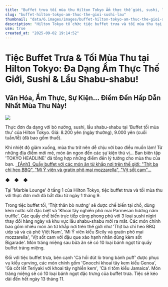 ```yaml
---
title: "Buffet trưa tối mùa thu Hilton Tokyo Ẩm thực thế giới, sushi, lẩu"
slug: "buffet-hilton-tokyo-am-thuc-the-gioi-sushi-lau"
thumbnail: "data/6.images/images/buffet-hilton-tokyo-am-thuc-the-gioi-sushi-lau.webp"
description: "Hilton Tokyo tổ chức tiệc buffet trưa và tối mùa thu tại Marble Lounge, với thực đơn đa dạng từ bò nướng, sushi, lẩu shabu-shabu đến các món ăn quốc tế và tráng miệng. Sự kiện kéo dài đến 13/11."
use: true
created_at: "2025-09-02 19:14:52"
---
```


# Tiệc Buffet Trưa & Tối Mùa Thu tại Hilton Tokyo: Đa Dạng Ẩm Thực Thế Giới, Sushi & Lẩu Shabu-shabu!

## Văn Hóa, Ẩm Thực, Sự Kiện… Điểm Đến Hấp Dẫn Nhất Mùa Thu Này!

![](/images/20250902-00010000-theadline-000-1-view.webp)

Thực đơn đa dạng với bò nướng, sushi, lẩu shabu-shabu tại 'Buffet tối mùa thu' của Hilton Tokyo. Giá: 8.200 yên (ngày thường), 9.000 yên (cuối tuần/lễ) (đã bao gồm thuế).

Khi nhiệt độ giảm xuống, mùa thu trở nên dễ chịu với bao điều muốn làm! Từ những địa điểm mới mẻ, món ăn ngon đến các sự kiện thú vị… Ban biên tập 'TOKYO HEADLINE' đã tổng hợp những điểm đến lý tưởng cho mùa thu của bạn.
[【Ảnh】Quầy buffet với các món ăn từ khắp nơi trên thế giới: "Thịt ba chỉ heo BBQ", "Mì Ý viên và gratin phô mai mozzarella", "Vịt sốt cam"...](https://www.tokyoheadline.com/819229/2/)

◆　◆　◆

Tại 'Marble Lounge' ở tầng 1 của Hilton Tokyo, tiệc buffet trưa và tối mùa thu với thực đơn mới đã bắt đầu từ ngày 1 tháng 9.

Trong tiệc buffet tối, 'Thịt thăn bò nướng' sẽ được chế biến tại chỗ, dùng kèm nước sốt đặc biệt và 'Khoai tây nghiền phô mai Parmesan hương nấm truffle'. Các quầy chế biến trực tiếp cũng phong phú với 3 loại sushi nigiri thay đổi hàng ngày và khu vực lẩu shabu-shabu mới ra mắt. Các món chính bao gồm nhiều món ăn từ khắp nơi trên thế giới như 'Thịt ba chỉ heo BBQ ướp sả và cà phê Việt Nam', 'Mì Ý viên kiểu Sicily và gratin phô mai mozzarella', 'Vịt sốt cam với đậu que xào hạnh nhân dùng kèm sốt Bigarade'. Món tráng miệng sau bữa ăn sẽ có 10 loại bánh ngọt từ quầy buffet tráng miệng.

Đối với tiệc buffet trưa, bên cạnh 'Cá hồi đút lò trong bánh puff' được phục vụ kiểu carving, các món chính gồm 'Gnocchi khoai tây kem kiểu Genoa', 'Gà cốt lết Teriyaki với khoai tây nghiền kem', 'Cà ri tôm kiểu Jamaica'. Món tráng miệng sẽ có 10 loại bánh ngọt đặc trưng của buffet trưa. Tiệc sẽ kéo dài đến hết ngày 13 tháng 11.